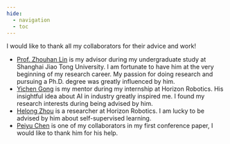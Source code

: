 ```yaml
---
hide:
  - navigation
  - toc
---
```


I would like to thank all my collaborators for their advice and work!

- [Prof. Zhouhan Lin](https://jhc.sjtu.edu.cn/people/members/faculty/zhouhan-lin.html) is my advisor during my undergraduate study at Shanghai Jiao Tong University. I am fortunate to have him at the very beginning of my research career. My passion for doing research and pursuing a Ph.D. degree was greatly influenced by him.
- [Yichen Gong](https://scholar.google.com/citations?user=e3bTLycAAAAJ&hl=en) is my mentor during my internship at Horizon Robotics. His insightful idea about AI in industry greatly inspired me. I found my research interests during being advised by him.
- [Helong Zhou](https://www.linkedin.com/in/周贺龙-helong-zhou-ba1364143/) is a researcher at Horizon Robotics. I am lucky to be advised by him about self-supervised learning.
- [Peiyu Chen](http://peiyuchen.top/) is one of my collaborators in my first conference paper, I would like to thank him for his help.